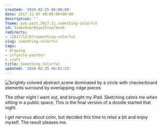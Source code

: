 ```yaml
---
created: '2024-02-25 06:00:00'
date: 2017-11-07 00:00:00+00:00
description: ''
fname: pub.post.2017.11.something-colorful
id: 3impx6aar8oyw3lvxpfbesb
redirects:
- /2017/11/07/something-colorful
slug: something-colorful
tags:
- drawing
- infinite-painter
- craft
title: Something Colorful
updated: '2024-02-25 06:01:25'
---
```


![brightly colored abstract scene dominated by a circle with checkerboard elements surround by overlapping ridge pieces](assets/img/2017/cover-2017-11-07.jpg)

The other night I went out, and brought my iPad. Sketching calms me when sitting in a public space. This is the final version of a doodle started that night.

I get nervous about color, but decided this time to relax a bit and enjoy myself. The result pleases me.